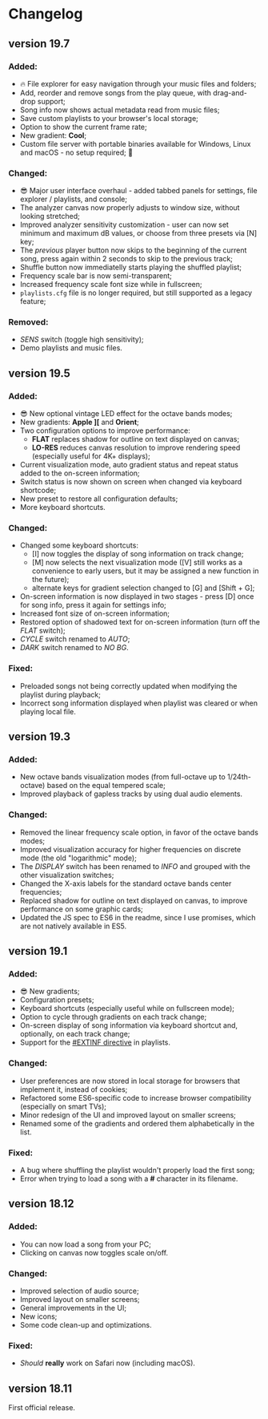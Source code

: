 Changelog
=========

## version 19.7

### Added:

+ :fire: File explorer for easy navigation through your music files and folders;
+ Add, reorder and remove songs from the play queue, with drag-and-drop support;
+ Song info now shows actual metadata read from music files;
+ Save custom playlists to your browser's local storage;
+ Option to show the current frame rate;
+ New gradient: **Cool**;
+ Custom file server with portable binaries available for Windows, Linux and macOS - no setup required; :tada:

### Changed:

+ :sunglasses: Major user interface overhaul - added tabbed panels for settings, file explorer / playlists, and console;
+ The analyzer canvas now properly adjusts to window size, without looking stretched;
+ Improved analyzer sensitivity customization - user can now set minimum and maximum dB values, or choose from three presets via [N] key;
+ The *previous* player button now skips to the beginning of the current song, press again within 2 seconds to skip to the previous track;
+ Shuffle button now immediatelly starts playing the shuffled playlist;
+ Frequency scale bar is now semi-transparent;
+ Increased frequency scale font size while in fullscreen;
+ `playlists.cfg` file is no longer required, but still supported as a legacy feature;

### Removed:

+ *SENS* switch (toggle high sensitivity);
+ Demo playlists and music files.


## version 19.5

### Added:

+ :sunglasses: New optional vintage LED effect for the octave bands modes;
+ New gradients: **Apple ][** and **Orient**;
+ Two configuration options to improve performance:
  + **FLAT** replaces shadow for outline on text displayed on canvas;
  + **LO-RES** reduces canvas resolution to improve rendering speed (especially useful for 4K+ displays);
+ Current visualization mode, auto gradient status and repeat status added to the on-screen information;
+ Switch status is now shown on screen when changed via keyboard shortcode;
+ New preset to restore all configuration defaults;
+ More keyboard shortcuts.

### Changed:

+ Changed some keyboard shortcuts:
  + [I] now toggles the display of song information on track change;
  + [M] now selects the next visualization mode ([V] still works as a convenience to early users, but it may be assigned a new function in the future);
  + alternate keys for gradient selection changed to [G] and [Shift + G];
+ On-screen information is now displayed in two stages - press [D] once for song info, press it again for settings info;
+ Increased font size of on-screen information;
+ Restored option of shadowed text for on-screen information (turn off the *FLAT* switch);
+ *CYCLE* switch renamed to *AUTO*;
+ *DARK* switch renamed to *NO BG*.

### Fixed:

+ Preloaded songs not being correctly updated when modifying the playlist during playback;
+ Incorrect song information displayed when playlist was cleared or when playing local file.


## version 19.3

### Added:

+ New octave bands visualization modes (from full-octave up to 1/24th-octave) based on the equal tempered scale;
+ Improved playback of gapless tracks by using dual audio elements.

### Changed:

+ Removed the linear frequency scale option, in favor of the octave bands modes;
+ Improved visualization accuracy for higher frequencies on discrete mode (the old "logarithmic" mode);
+ The *DISPLAY* switch has been renamed to *INFO* and grouped with the other visualization switches;
+ Changed the X-axis labels for the standard octave bands center frequencies;
+ Replaced shadow for outline on text displayed on canvas, to improve performance on some graphic cards;
+ Updated the JS spec to ES6 in the readme, since I use promises, which are not natively available in ES5.


## version 19.1

### Added:

+ :sunglasses: New gradients;
+ Configuration presets;
+ Keyboard shortcuts (especially useful while on fullscreen mode);
+ Option to cycle through gradients on each track change;
+ On-screen display of song information via keyboard shortcut and, optionally, on each track change;
+ Support for the [#EXTINF directive](https://en.wikipedia.org/wiki/M3U#Extended_M3U) in playlists.

### Changed:

+ User preferences are now stored in local storage for browsers that implement it, instead of cookies;
+ Refactored some ES6-specific code to increase browser compatibility (especially on smart TVs);
+ Minor redesign of the UI and improved layout on smaller screens;
+ Renamed some of the gradients and ordered them alphabetically in the list.

### Fixed:

+ A bug where shuffling the playlist wouldn't properly load the first song;
+ Error when trying to load a song with a **#** character in its filename.


## version 18.12

### Added:

+ You can now load a song from your PC;
+ Clicking on canvas now toggles scale on/off.

### Changed:

+ Improved selection of audio source;
+ Improved layout on smaller screens;
+ General improvements in the UI;
+ New icons;
+ Some code clean-up and optimizations.

### Fixed:

+ *Should* **really** work on Safari now (including macOS).


## version 18.11

First official release.